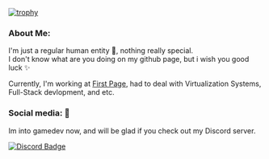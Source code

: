 [![trophy](https://github-profile-trophy.vercel.app/?username=alex-suspicious&title=Stars,Followers,Commits,Repositories,MultipleLang,PullRequest)](https://github.com/alex-suspicious/github-profile-trophy)

### About Me:    
I'm just a regular human entity 🗿, nothing really special.<br>
I don't know what are you doing on my github page, but i wish you good luck ✨

Currently, I'm working at [First Page](https://fst.kz/), had to deal with Virtualization Systems, Full-Stack devlopment, and etc.
    
### Social media: 📡
Im into gamedev now, and will be glad if you check out my Discord server.

[![Discord Badge](https://img.shields.io/badge/Discord-blue?style=for-the-badge&logo=discord&logoColor=white)](https://discord.gg/VNM7vkfVcy)
